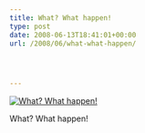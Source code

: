 ```yaml
---
title: What? What happen!
type: post
date: 2008-06-13T18:41:01+00:00
url: /2008/06/what-what-happen/




---
```

<div class="flickr">
  <a href="http://www.flickr.com/photos/schreibblogade/2576705723/" title="What? What happen!"><img src="//farm4.static.flickr.com/3064/2576705723_42ab7d68c7.jpg" alt="What? What happen!" /></a></p>

  <p>
    What? What happen!
  </p>
</div>
